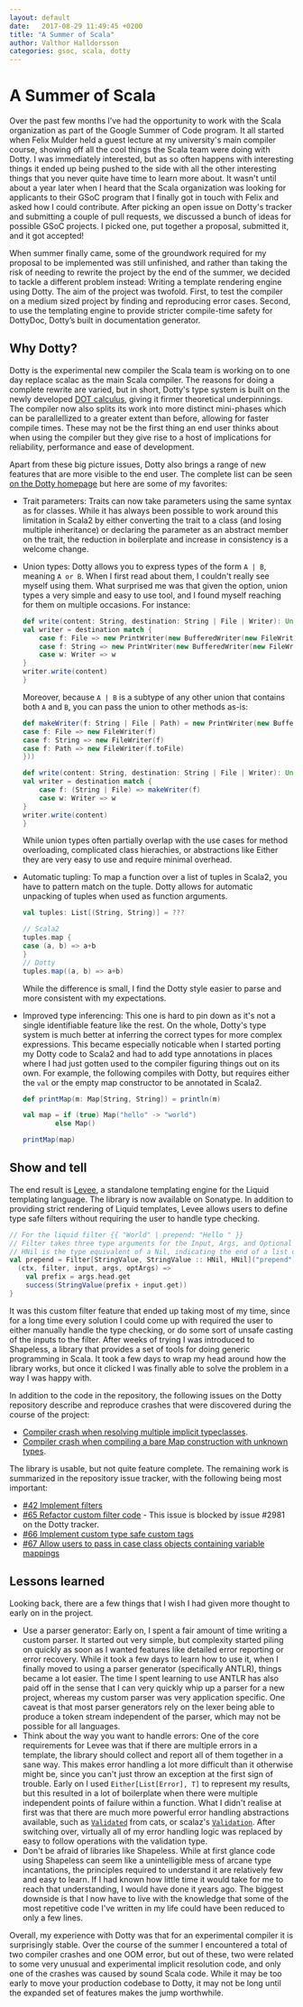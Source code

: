 ```yaml
---
layout: default
date:   2017-08-29 11:49:45 +0200
title: "A Summer of Scala"
author: Valthor Halldorsson
categories: gsoc, scala, dotty
---
```

# A Summer of Scala
Over the past few months I’ve had the opportunity to work with the Scala organization as part of the Google Summer of Code program. It all started when Felix Mulder held a guest lecture at my university's main compiler course, showing off all the cool things the Scala team were doing with Dotty. I was immediately interested, but as so often happens with interesting things it ended up being pushed to the side with all the other interesting things that you never quite have time to learn more about. It wasn't until about a year later when I heard that the Scala organization was looking for applicants to their GSoC program that I finally got in touch with Felix and asked how I could contribute. After picking an open issue on Dotty's tracker and submitting a couple of pull requests, we discussed a bunch of ideas for possible GSoC projects. I picked one, put together a proposal, submitted it, and it got accepted!

When summer finally came, some of the groundwork required for my proposal to be implemented was still unfinished, and rather than taking the risk of needing to rewrite the project by the end of the summer, we decided to tackle a different problem instead: Writing a template rendering engine using Dotty. The aim of the project was twofold. First, to test the compiler on a medium sized project by finding and reproducing error cases. Second, to use the templating engine to provide stricter compile-time safety for DottyDoc, Dotty’s built in documentation generator.

## Why Dotty?

Dotty is the experimental new compiler the Scala team is working on to one day replace scalac as the main Scala compiler. The reasons for doing a complete rewrite are varied, but in short, Dotty's type system is built on the newly developed [DOT calculus](http://www.scala-lang.org/blog/2016/02/03/essence-of-scala.html), giving it firmer theoretical underpinnings. The compiler now also splits its work into more distinct mini-phases which can be parallellized to a greater extent than before, allowing for faster compile times. These may not be the first thing an end user thinks about when using the compiler but they give rise to a host of implications for reliability, performance and ease of development.

Apart from these big picture issues, Dotty also brings a range of new features that are more visible to the end user. The complete list can be seen [on the Dotty homepage](http://dotty.epfl.ch/#so-features) but here are some of my favorites:
- Trait parameters: Traits can now take parameters using the same syntax as for classes. While it has always been possible to work around this limitation in Scala2 by either converting the trait to a class (and losing multiple inheritance) or declaring the parameter as an abstract member on the trait, the reduction in boilerplate and increase in consistency is a welcome change. 
- Union types: Dotty allows you to express types of the form `A | B`, meaning `A or B`. When I first read about them, I couldn't really see myself using them. What surprised me was that given the option, union types a very simple and easy to use tool, and I found myself reaching for them on multiple occasions. For instance:

    ```scala
    def write(content: String, destination: String | File | Writer): Unit = {
    val writer = destination match {
        case f: File => new PrintWriter(new BufferedWriter(new FileWriter(f)))
        case f: String => new PrintWriter(new BufferedWriter(new FileWriter(f)))
        case w: Writer => w
    }
    writer.write(content)
    }
    ```
    Moreover, because `A | B` is a subtype of any other union that contains both `A` and `B`, you can pass the union to other methods as-is:

    ```scala
    def makeWriter(f: String | File | Path) = new PrintWriter(new BufferedWriter(f match {
    case f: File => new FileWriter(f)
    case f: String => new FileWriter(f)
    case f: Path => new FileWriter(f.toFile)
    }))

    def write(content: String, destination: String | File | Writer): Unit = {
    val writer = destination match {
        case f: (String | File) => makeWriter(f)
        case w: Writer => w
    }
    writer.write(content)
    }
    ```

    While union types often partially overlap with the use cases for method overloading, complicated class hierachies, or abstractions like Either they are very easy to use and require minimal overhead.
- Automatic tupling: To map a function over a list of tuples in Scala2, you have to pattern match on the tuple. Dotty allows for automatic unpacking of tuples when used as function arguments.

    ```scala
    val tuples: List[(String, String)] = ???

    // Scala2
    tuples.map {
    case (a, b) => a+b
    }
    // Dotty
    tuples.map((a, b) => a+b)
    ```

    While the difference is small, I find the Dotty style easier to parse and more consistent with my expectations.

- Improved type inferencing: This one is hard to pin down as it's not a single identifiable feature like the rest. On the whole, Dotty's type system is much better at inferring the correct types for more complex expressions. This became especially noticable when I started porting my Dotty code to Scala2 and had to add type annotations in places where I had just gotten used to the compiler figuring things out on its own. For example, the following compiles with Dotty, but requires either the `val` or the empty map constructor to be annotated in Scala2.

    ```scala
    def printMap(m: Map[String, String]) = println(m)

    val map = if (true) Map("hello" -> "world")
            else Map()

    printMap(map)
    ```

## Show and tell
The end result is [Levee](https://github.com/vlthr/levee), a standalone templating engine for the Liquid templating language. The library is now available on Sonatype. In addition to providing strict rendering of Liquid templates, Levee allows users to define type safe filters without requiring the user to handle type checking.

```scala
// For the liquid filter {{ "World" | prepend: "Hello " }}
// Filter takes three type arguments for the Input, Args, and Optional Args respectively
// HNil is the type equivalent of a Nil, indicating the end of a list of types
val prepend = Filter[StringValue, StringValue :: HNil, HNil]("prepend") {
  (ctx, filter, input, args, optArgs) =>
    val prefix = args.head.get
    success(StringValue(prefix + input.get))
}
```

It was this custom filter feature that ended up taking most of my time, since for a long time every solution I could come up with required the user to either manually handle the type checking, or do some sort of unsafe casting of the inputs to the filter. After weeks of trying I was introduced to Shapeless, a library that provides a set of tools for doing generic programming in Scala. It took a few days to wrap my head around how the library works, but once it clicked I was finally able to solve the problem in a way I was happy with.

In addition to the code in the repository, the following issues on the Dotty repository describe and reproduce crashes that were discovered during the course of the project:
- [Compiler crash when resolving multiple implicit typeclasses](https://github.com/lampepfl/dotty/issues/2981).
- [Compiler crash when compiling a bare Map construction with unknown types](https://github.com/lampepfl/dotty/issues/2979).

The library is usable, but not quite feature complete. The remaining work is summarized in the repository issue tracker, with the following being most important:
- [#42 Implement filters](https://github.com/vlthr/levee/issues/42)
- [#65 Refactor custom filter code](https://github.com/vlthr/levee/issues/65) - This issue is blocked by issue #2981 on the Dotty tracker.
- [#66 Implement custom type safe custom tags](https://github.com/vlthr/levee/issues/66)
- [#67 Allow users to pass in case class objects containing variable mappings](https://github.com/vlthr/levee/issues/67)

## Lessons learned
Looking back, there are a few things that I wish I had given more thought to early on in the project.
- Use a parser generator: Early on, I spent a fair amount of time writing a custom parser. It started out very simple, but complexity started piling on quickly as soon as I wanted features like detailed error reporting or error recovery. While it took a few days to learn how to use it, when I finally moved to using a parser generator (specifically ANTLR), things became a lot easier. The time I spent learning to use ANTLR has also paid off in the sense that I can very quickly whip up a parser for a new project, whereas my custom parser was very application specific. One caveat is that most parser generators rely on the lexer being able to produce a token stream independent of the parser, which may not be possible for all languages.
- Think about the way you want to handle errors: One of the core requirements for Levee was that if there are multiple errors in a template, the library should collect and report all of them together in a sane way. This makes error handling a lot more difficult than it otherwise might be, since you can't just throw an exception at the first sign of trouble. Early on I used `Either[List[Error], T]` to represent my results, but this resulted in a lot of boilerplate when there were multiple independent points of failure within a function. What I didn't realise at first was that there are much more powerful error handling abstractions available, such as [`Validated`](https://typelevel.org/cats/datatypes/validated.html) from cats, or scalaz's [`Validation`](http://eed3si9n.com/learning-scalaz/Validation.html). After switching over, virtually all of my error handling logic was replaced by easy to follow operations with the validation type.
- Don't be afraid of libraries like Shapeless. While at first glance code using Shapeless can seem like a unintelligible mess of arcane type incantations, the principles required to understand it are relatively few and easy to learn. If I had known how little time it would take for me to reach that understanding, I would have done it years ago. The biggest downside is that I now have to live with the knowledge that some of the most repetitive code I've written in my life could have been reduced to only a few lines.

Overall, my experience with Dotty was that for an experimental compiler it is surprisingly stable. Over the course of the summer I encountered a total of two compiler crashes and one OOM error, but out of these, two were related to some very unusual and experimental implicit resolution code, and only one of the crashes was caused by sound Scala code. While it may be too early to move your production codebase to Dotty, it may not be long until the expanded set of features makes the jump worthwhile.
